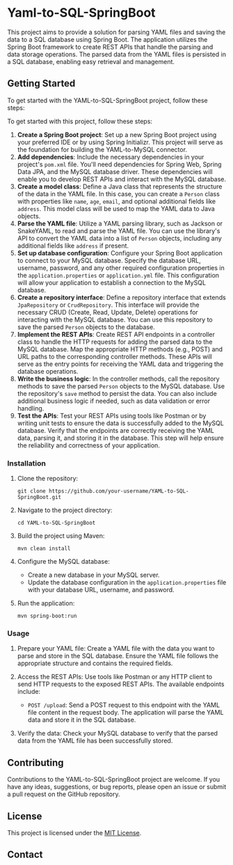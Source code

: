 # Yaml-to-SQL-SpringBoot

This project aims to provide a solution for parsing YAML files and saving the data to a SQL database using Spring Boot. The application utilizes the Spring Boot framework to create REST APIs that handle the parsing and data storage operations. The parsed data from the YAML files is persisted in a SQL database, enabling easy retrieval and management.

## Getting Started

To get started with the YAML-to-SQL-SpringBoot project, follow these steps:

To get started with this project, follow these steps:

1. **Create a Spring Boot project**: Set up a new Spring Boot project using your preferred IDE or by using Spring Initializr. This project will serve as the foundation for building the YAML-to-MySQL connector.
2. **Add dependencies**: Include the necessary dependencies in your project's `pom.xml` file. You'll need dependencies for Spring Web, Spring Data JPA, and the MySQL database driver. These dependencies will enable you to develop REST APIs and interact with the MySQL database.
3. **Create a model class**: Define a Java class that represents the structure of the data in the YAML file. In this case, you can create a `Person` class with properties like `name`, `age`, `email`, and optional additional fields like `address`. This model class will be used to map the YAML data to Java objects.
4. **Parse the YAML file**: Utilize a YAML parsing library, such as Jackson or SnakeYAML, to read and parse the YAML file. You can use the library's API to convert the YAML data into a list of `Person` objects, including any additional fields like `address` if present.
5. **Set up database configuration**: Configure your Spring Boot application to connect to your MySQL database. Specify the database URL, username, password, and any other required configuration properties in the `application.properties` or `application.yml` file. This configuration will allow your application to establish a connection to the MySQL database.
6. **Create a repository interface**: Define a repository interface that extends `JpaRepository` or `CrudRepository`. This interface will provide the necessary CRUD (Create, Read, Update, Delete) operations for interacting with the MySQL database. You can use this repository to save the parsed `Person` objects to the database.
7. **Implement the REST APIs**: Create REST API endpoints in a controller class to handle the HTTP requests for adding the parsed data to the MySQL database. Map the appropriate HTTP methods (e.g., POST) and URL paths to the corresponding controller methods. These APIs will serve as the entry points for receiving the YAML data and triggering the database operations.
8. **Write the business logic**: In the controller methods, call the repository methods to save the parsed `Person` objects to the MySQL database. Use the repository's `save` method to persist the data. You can also include additional business logic if needed, such as data validation or error handling.
9. **Test the APIs**: Test your REST APIs using tools like Postman or by writing unit tests to ensure the data is successfully added to the MySQL database. Verify that the endpoints are correctly receiving the YAML data, parsing it, and storing it in the database. This step will help ensure the reliability and correctness of your application.

### Installation

1. Clone the repository:

   ```shell
   git clone https://github.com/your-username/YAML-to-SQL-SpringBoot.git
   ```
2. Navigate to the project directory:

   ```shell
   cd YAML-to-SQL-SpringBoot
   ```
3. Build the project using Maven:

   ```shell
   mvn clean install
   ```
4. Configure the MySQL database:

   - Create a new database in your MySQL server.
   - Update the database configuration in the `application.properties` file with your database URL, username, and password.
5. Run the application:

   ```shell
   mvn spring-boot:run
   ```

### Usage

1. Prepare your YAML file: Create a YAML file with the data you want to parse and store in the SQL database. Ensure the YAML file follows the appropriate structure and contains the required fields.
2. Access the REST APIs: Use tools like Postman or any HTTP client to send HTTP requests to the exposed REST APIs. The available endpoints include:

   - `POST /upload`: Send a POST request to this endpoint with the YAML file content in the request body. The application will parse the YAML data and store it in the SQL database.
3. Verify the data: Check your MySQL database to verify that the parsed data from the YAML file has been successfully stored.

## Contributing

Contributions to the YAML-to-SQL-SpringBoot project are welcome. If you have any ideas, suggestions, or bug reports, please open an issue or submit a pull request on the GitHub repository.

## License

This project is licensed under the [MIT License](LICENSE).

## Contact
